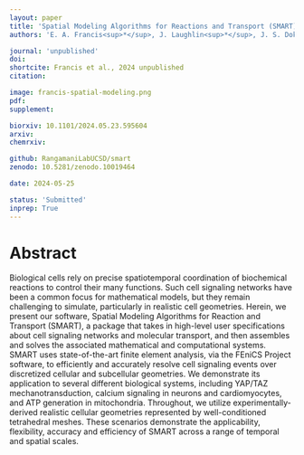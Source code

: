 ```yaml
---
layout: paper
title: 'Spatial Modeling Algorithms for Reactions and Transport (SMART) in Biological Cells'
authors: 'E. A. Francis<sup>*</sup>, J. Laughlin<sup>*</sup>, J. S. Dokken, H. Finsberg, C. T. Lee, M. E. Rognes<sup>$</sup>, and P. Rangamani<sup>$</sup>'

journal: 'unpublished'
doi: 
shortcite: Francis et al., 2024 unpublished
citation: 

image: francis-spatial-modeling.png
pdf: 
supplement: 

biorxiv: 10.1101/2024.05.23.595604
arxiv: 
chemrxiv: 

github: RangamaniLabUCSD/smart
zenodo: 10.5281/zenodo.10019464

date: 2024-05-25

status: 'Submitted'
inprep: True
---
```


# Abstract

Biological cells rely on precise spatiotemporal coordination of biochemical reactions to control their many functions. Such cell signaling networks have been a common focus for mathematical models, but they remain challenging to simulate, particularly in realistic cell geometries. Herein, we present our software, Spatial Modeling Algorithms for Reaction and Transport (SMART), a package that takes in high-level user specifications about cell signaling networks and molecular transport, and then assembles and solves the associated mathematical and computational systems. SMART uses state-of-the-art finite element analysis, via the FEniCS Project software, to efficiently and accurately resolve cell signaling events over discretized cellular and subcellular geometries. We demonstrate its application to several different biological systems, including YAP/TAZ mechanotransduction, calcium signaling in neurons and cardiomyocytes, and ATP generation in mitochondria. Throughout, we utilize experimentally-derived realistic cellular geometries represented by well-conditioned tetrahedral meshes. These scenarios demonstrate the applicability, flexibility, accuracy and efficiency of SMART across a range of temporal and spatial scales.
